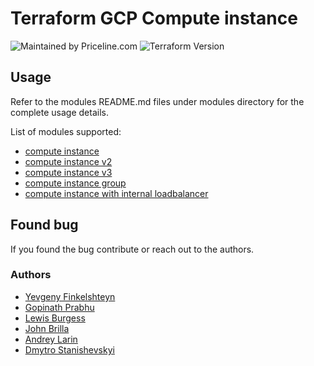 # Terraform GCP Compute instance
![Maintained by Priceline.com](https://img.shields.io/badge/maintained%20by-priceline.com-blue)
![Terraform Version](https://img.shields.io/badge/tf-%3E%3D0.13-blue.svg)

## Usage
Refer to the modules README.md files under modules directory for the complete usage details.

List of modules supported:
- [compute instance](modules/compute_instance_tfo/README.md)
- [compute instance v2](modules/compute_instance_v2_tfo/README.md)
- [compute instance v3](modules/compute_instance_v3_tfo/README.md)
- [compute instance group](modules/compute_instance_group_tfo/README.md)
- [compute instance with internal loadbalancer](modules/compute_instance_with_internal_loadbalancer/README.md)

## Found bug
If you found the bug contribute or reach out to the authors.

### Authors
- [Yevgeny Finkelshteyn][yf]
- [Gopinath Prabhu][gp]
- [Lewis Burgess][lb]
- [John Brilla][jb]
- [Andrey Larin][al]
- [Dmytro Stanishevskyi][ds]

[yf]: mailto:yevgeny.finkelshteyn@priceline.com
[lb]: mailto:lewis.burgess@priceline.com
[al]: mailto:andrey.larin@priceline.com
[gp]: mailto:gopinath.prabhu@priceline.com
[jb]: mailto:john.brilla@priceline.com
[ds]: mailto:dmytro.stanishevskyi@priceline.com

